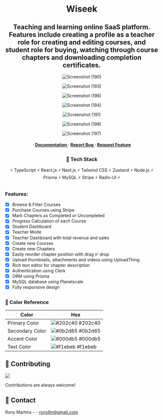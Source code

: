 <div align='center'>

<h1>Wiseek</h1>

<h2>Teaching and learning online SaaS platform. Features include creating a profile as a teacher role for creating and editing courses, and student role for buying, watching through course chapters and downloading completion certificates.</h2>

![Screenshot (190)](https://github.com/Roeck/Wiseek/assets/28878478/d3d88355-8fc6-4d41-ad71-3667761a0e23)

![Screenshot (193)](https://github.com/Roeck/Wiseek/assets/28878478/51a08313-8a22-432c-9dbf-161bbf661d0d)

![Screenshot (196)](https://github.com/Roeck/Wiseek/assets/28878478/ce5ce00f-7078-4b18-b13c-a57cff3aaa7d)

![Screenshot (194)](https://github.com/Roeck/Wiseek/assets/28878478/b54cb22c-7484-454c-962d-37d9ee084d77)

![Screenshot (191)](https://github.com/Roeck/Wiseek/assets/28878478/ea6b9f6b-7008-4fa5-b236-4b9d3cddbc32)

![Screenshot (198)](https://github.com/Roeck/Wiseek/assets/28878478/b6e2e4eb-ffb0-4363-8dcf-dc28ca47ea00)

![Screenshot (197)](https://github.com/Roeck/Wiseek/assets/28878478/633ba796-f547-43a0-9212-86aaf0fde2d5)


<h4> <span> · </span> <a href="https://github.com/Roeck/Wiseek/blob/master/README.md"> Documentation </a> <span> · </span> <a href="https://github.com/Roeck/Wiseek/issues"> Report Bug </a> <span> · </span> <a href="https://github.com/Roeck/Wiseek/issues"> Request Feature </a> </h4>

##

</div>

<div align='center'>
 
### :space_invader: Tech Stack


:zap: TypeScript
:zap: React.js
:zap: Next.js
:zap: Tailwind CSS
:zap: Zustand
:zap: Node.js
:zap: Prisma
:zap: MySQL
:zap: Stripe
:zap: Radix-UI :zap:

</div>

##

<h3>Features:</h3>

- [x] Browse & Filter Courses
- [x] Purchase Courses using Stripe
- [x] Mark Chapters as Completed or Uncompleted
- [x] Progress Calculation of each Course
- [x] Student Dashboard
- [x] Teacher Mode
- [x] Teacher Dashboard with total revenue and sales
- [x] Create new Courses
- [x] Create new Chapters
- [x] Easily reorder chapter position with drag n’ drop
- [x] Upload thumbnails, attachments and videos using UploadThing
- [x] Rich text editor for chapter description
- [x] Authentication using Clerk
- [x] ORM using Prisma
- [x] MySQL database using Planetscale
- [x] Fully responsive design

##
 
### :art: Color Reference
| Color | Hex |
| --------------- | ---------------------------------------------------------------- |
| Primary Color | ![#202c40](https://via.placeholder.com/10/202c40?text=+) #202c40 |
| Secondary Color | ![#0b2d65](https://via.placeholder.com/10/0b2d65?text=+) #0b2d65 |
| Accent Color | ![#000db5](https://via.placeholder.com/10/000db5?text=+) #000db5 |
| Text Color | ![#f1ebeb](https://via.placeholder.com/10/f1ebeb?text=+) #f1ebeb |

##

## :wave: Contributing

<a href="https://github.com/Roeck/Frazer/graphs/contributors"> <img src="https://contrib.rocks/image?repo=Louis3797/awesome-readme-template" /> </a>

Contributions are always welcome!

## :handshake: Contact

Rony Martins - - rons9n@gmail.com






